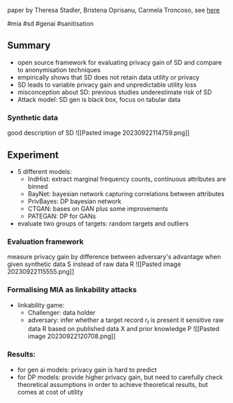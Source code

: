 paper by Theresa Stadler, Bristena Oprisanu, Carmela Troncoso, see [here](https://arxiv.org/abs/2011.07018)

#mia #sd #genai #sanitisation
## Summary
- open source framework for evaluating privacy gain of SD and compare to anonymisation techniques
- empirically shows that SD does not retain data utility or privacy
- SD leads to variable privacy gain and unpredictable utility loss
- misconception about SD: previous studies underestimate risk of SD
- Attack model: SD gen is black box, focus on tabular data

### Synthetic data
good description of SD
![[Pasted image 20230922114759.png]]

## Experiment
- 5 different models:
	- IndHist: extract marginal frequency counts, continuous attributes are binned
	- BayNet: bayesian network capturing correlations between attributes
	- PrivBayes: DP bayesian network
	- CTGAN: bases on GAN plus some improvements
	- PATEGAN: DP for GANs
- evaluate two groups of targets: random targets and outliers

### Evaluation framework
measure privacy gain by difference between adversary's advantage when given synthetic data S instead of raw data R
![[Pasted image 20230922115555.png]]

### Formalising MIA as linkability attacks
- linkability game:
	- Challenger: data holder
	- adversary: infer whether a target record $r_{t}$ is present it sensitive raw data R based on published data X and prior knowledge P
		![[Pasted image 20230922120708.png]]
### Results:
- for gen ai models: privacy gain is hard to predict
- for DP models: provide higher privacy gain, but need to carefully check theoretical assumptions in order to achieve theoretical results, but comes at cost of utility